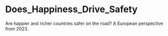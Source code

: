 # Does_Happiness_Drive_Safety
Are happier and richer countries safer on the road? A European perspective from 2023.

